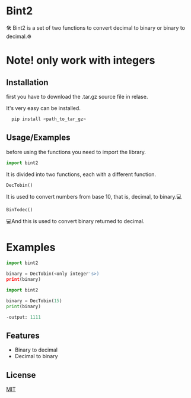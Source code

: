
# Bint2

🛠️
Bint2 is a set of two functions to convert decimal to binary or binary to decimal.⚙️

# Note! only work with integers 

## Installation

first you have to download the .tar.gz source file in relase.

It's very easy can be installed.

```bash
  pip install <path_to_tar_gz>
```
    
## Usage/Examples

before using the functions you need to import the library.

```python
import bint2
```

It is divided into two functions, each with a different function.

```
DecTobin()
```
It is used to convert numbers from base 10, that is, decimal, to binary.💻

```
BinTodec()
```
💻And this is used to convert binary returned to decimal.

# Examples

```python
import bint2

binary = DecTobin(<only integer's>)
print(binary)

```
```python
import bint2

binary = DecTobin(15)
print(binary)

-output: 1111

```



## Features

- Binary to decimal
- Decimal to binary


## License

[MIT](https://choosealicense.com/licenses/mit/)

